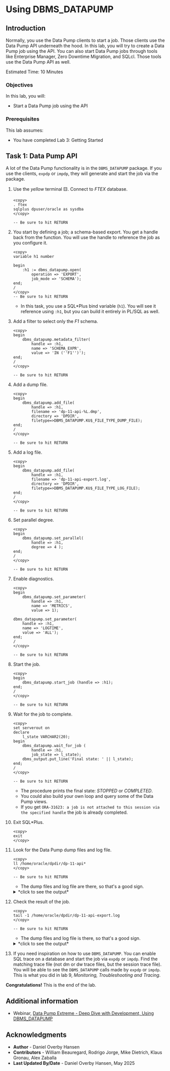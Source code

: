 # Using DBMS\_DATAPUMP

## Introduction

Normally, you use the Data Pump clients to start a job. Those clients use the Data Pump API underneath the hood. In this lab, you will try to create a Data Pump job using the API. You can also start Data Pump jobs through tools like Enterprise Manager, Zero Downtime Migration, and SQLcl. Those tools use the Data Pump API as well.

Estimated Time: 10 Minutes

### Objectives

In this lab, you will:

* Start a Data Pump job using the API

### Prerequisites

This lab assumes:

- You have completed Lab 3: Getting Started

## Task 1: Data Pump API

A lot of the Data Pump functionality is in the `DBMS_DATAPUMP` package. If you use the clients, `expdp` or `impdp`, they will generate and start the job via the package. 

1. Use the *yellow* terminal 🟨. Connect to *FTEX* database.

    ```
    <copy>
    . ftex
    sqlplus dpuser/oracle as sysdba
    </copy>

    -- Be sure to hit RETURN
    ```

2. You start by defining a job; a schema-based export. You get a handle back from the function. You will use the handle to reference the job as you configure it.

    ```
    <copy>
    variable h1 number
    
    begin 
        :h1 := dbms_datapump.open(
            operation => 'EXPORT',
    	    job_mode => 'SCHEMA');
    end;
    /
    </copy>
    -- Be sure to hit RETURN
    ```

    * In this task, you use a SQL*Plus bind variable (`h1`). You will see it reference using `:h1`, but you can build it entirely in PL/SQL as well. 

3. Add a filter to select only the *F1* schema.

    ```
    <copy>
    begin
        dbms_datapump.metadata_filter(
            handle => :h1,
            name => 'SCHEMA_EXPR',
            value => 'IN (''F1'')');
    end;
    /
    </copy>

    -- Be sure to hit RETURN
    ```

4. Add a dump file.  

    ```
    <copy>
    begin
        dbms_datapump.add_file(
            handle => :h1,
            filename => 'dp-11-api-%L.dmp',
            directory => 'DPDIR',
            filetype=>DBMS_DATAPUMP.KU$_FILE_TYPE_DUMP_FILE);
    end;
    /
    </copy>

    -- Be sure to hit RETURN
    ```

5. Add a log file.

    ```
    <copy>
    begin
        dbms_datapump.add_file(
            handle => :h1,
            filename => 'dp-11-api-export.log',
            directory => 'DPDIR',
            filetype=>DBMS_DATAPUMP.KU$_FILE_TYPE_LOG_FILE);
    end;
    /
    </copy>

    -- Be sure to hit RETURN
    ```

6. Set parallel degree.

    ```
    <copy>
    begin
        dbms_datapump.set_parallel(
            handle => :h1,
            degree => 4 );
    end;
    /
    </copy>

    -- Be sure to hit RETURN
    ```

7. Enable diagnostics.

    ```
    <copy>
    begin 
        dbms_datapump.set_parameter(
            handle => :h1,
            name => 'METRICS',
            value => 1);

    dbms_datapump.set_parameter(
        handle => :h1,
        name => 'LOGTIME',
        value => 'ALL');      
    end;
    /
    </copy>

    -- Be sure to hit RETURN
    ```

8. Start the job.

    ```
    <copy>
    begin
        dbms_datapump.start_job (handle => :h1);
    end;
    /
    </copy>

    -- Be sure to hit RETURN
    ```

9. Wait for the job to complete.

    ```
    <copy>
    set serverout on
    declare
        l_state VARCHAR2(20);
    begin
        dbms_datapump.wait_for_job (
            handle => :h1,
            job_state => l_state);      
        dbms_output.put_line('Final state: ' || l_state);
    end;
    /
    </copy>

    -- Be sure to hit RETURN
    ```

    * The procedure prints the final state: *STOPPED* or *COMPLETED*.
    * You could also build your own loop and query some of the Data Pump views.
    * If you get `ORA-31623: a job is not attached to this session via the specified handle` the job is already completed.

10. Exit SQL*Plus.

    ```
    <copy>
    exit
    </copy>
    ```

11. Look for the Data Pump dump files and log file.

    ```
    <copy>
    ll /home/oracle/dpdir/dp-11-api*
    </copy>

    -- Be sure to hit RETURN
    ```

    * The dump files and log file are there, so that's a good sign.

    <details>
    <summary>*click to see the output*</summary>
    ``` text
    -rw-r-----. 1 oracle oinstall   794624 May  2 18:28 /home/oracle/dpdir/dp-11-api-01.dmp
    -rw-r-----. 1 oracle oinstall 17833984 May  2 18:28 /home/oracle/dpdir/dp-11-api-02.dmp
    -rw-r-----. 1 oracle oinstall  4243456 May  2 18:28 /home/oracle/dpdir/dp-11-api-03.dmp
    -rw-r--r--. 1 oracle oinstall     4607 May  2 18:28 /home/oracle/dpdir/dp-11-api-export.log
    ```
    </details> 

12. Check the result of the job.

    ```
    <copy>
    tail -1 /home/oracle/dpdir/dp-11-api-export.log
    </copy>

    -- Be sure to hit RETURN
    ```

    * The dump files and log file is there, so that's a good sign.

    <details>
    <summary>*click to see the output*</summary>
    ``` text
    02-MAY-25 18:28:13.253: Job "DPUSER"."SYS_EXPORT_SCHEMA_01" successfully completed at Fri May 2 18:28:13 2025 elapsed 0 00:00:10
    ```
    </details> 
    
13. If you need inspiration on how to use `DBMS_DATAPUMP`. You can enable SQL trace on a database and start the job via `expdp` or `impdp`. Find the matching trace file (not dm or dw trace files, but the session trace file). You will be able to see the `DBMS_DATAPUMP` calls made by `expdp` or `impdp`. This is what you did in lab 9, *Monitoring, Troubleshooting and Tracing*.


**Congratulations!** This is the end of the lab.

## Additional information

* Webinar, [Data Pump Extreme - Deep Dive with Development, Using DBMS_DATAPUMP](https://www.youtube.com/watch?v=CUHcKHx_YvA&t=5205s)

## Acknowledgments

* **Author** - Daniel Overby Hansen
* **Contributors** - William Beauregard, Rodrigo Jorge, Mike Dietrich, Klaus Gronau, Alex Zaballa
* **Last Updated By/Date** - Daniel Overby Hansen, May 2025